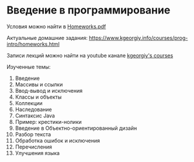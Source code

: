 # Введение в программирование

Условия можно найти в [Homeworks.pdf](Homeworks.pdf)

Актуальные домашние задания: https://www.kgeorgiy.info/courses/prog-intro/homeworks.html

Записи лекций можно найти на youtube канале [kgeorgiy's courses](https://www.youtube.com/c/kgeorgiycourses/videos)

Изученные темы:
1. Введение
2. Массивы и ссылки
3. Ввод-вывод и исключения
4. Классы и объекты
5. Коллекции
6. Наследование
7. Синтаксис Java
8. Пример: крестики-нолики
9. Введение в Объектно-ориентированный дизайн
10. Разбор текста
11. Обработка ошибок и исключения
12. Перечисления
13. Улучшения языка
